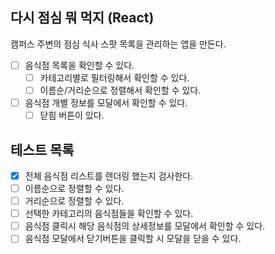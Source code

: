 ## 다시 점심 뭐 먹지 (React)

캠퍼스 주변의 점심 식사 스팟 목록을 관리하는 앱을 만든다.

- [ ] 음식점 목록을 확인할 수 있다.
  - [ ] 카테고리별로 필터링해서 확인할 수 있다.
  - [ ] 이름순/거리순으로 정렬해서 확인할 수 있다.
- [ ] 음식점 개별 정보를 모달에서 확인할 수 있다.
  - [ ] 닫힘 버튼이 있다.

## 테스트 목록

- [x] 전체 음식점 리스트를 렌더링 했는지 검사한다.
- [ ] 이름순으로 정렬할 수 있다.
- [ ] 거리순으로 정렬할 수 있다.
- [ ] 선택한 카테고리의 음식점들을 확인할 수 있다.
- [ ] 음식점 클릭시 해당 음식점의 상세정보를 모달에서 확인할 수 있다.
- [ ] 음식점 모달에서 닫기버튼을 클릭할 시 모달을 닫을 수 있다.
